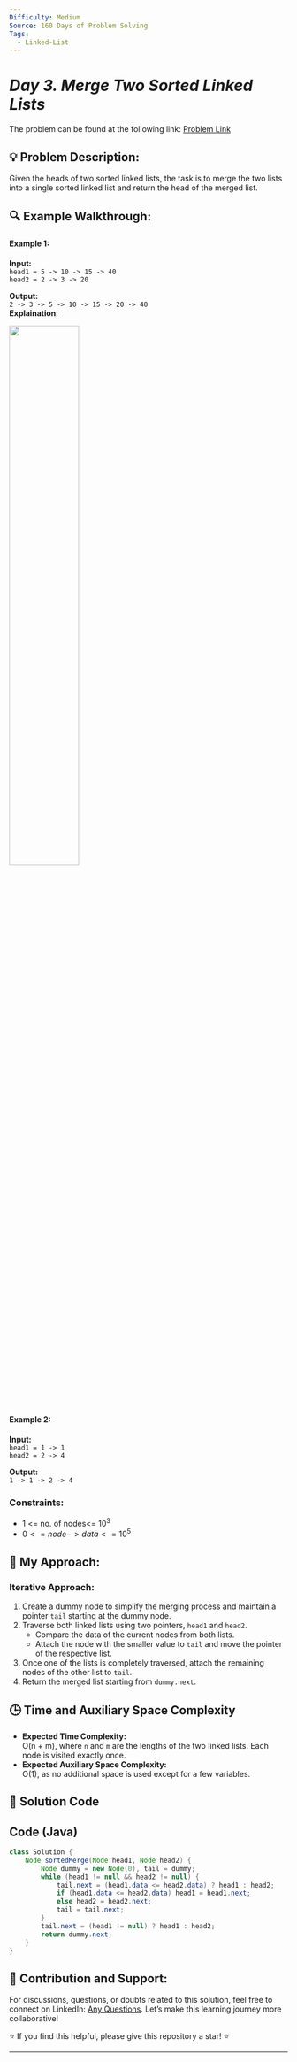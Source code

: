 ```yaml
---
Difficulty: Medium
Source: 160 Days of Problem Solving
Tags:
  - Linked-List
---
```


# _Day 3. Merge Two Sorted Linked Lists_ 

The problem can be found at the following link: [Problem Link](https://www.geeksforgeeks.org/batch/gfg-160-problems/track/linked-list-gfg-160/problem/merge-two-sorted-linked-lists)

## 💡 **Problem Description:**

Given the heads of two sorted linked lists, the task is to merge the two lists into a single sorted linked list and return the head of the merged list.

## 🔍 **Example Walkthrough:**

#### Example 1:

**Input:**  
`head1 = 5 -> 10 -> 15 -> 40`  
`head2 = 2 -> 3 -> 20`

**Output:**  
`2 -> 3 -> 5 -> 10 -> 15 -> 20 -> 40`  
**Explaination**:<br/>

<img src="https://github.com/user-attachments/assets/d1735740-3fe4-4432-9329-b377c5b6b25e" width="50%">

#### Example 2:

**Input:**  
`head1 = 1 -> 1`  
`head2 = 2 -> 4`

**Output:**  
`1 -> 1 -> 2 -> 4`

### **Constraints:**

- 1 <= no. of nodes<= $10^3$
- $`0 <= node->data <= 10^5`$

## 🎯 **My Approach:**

### **Iterative Approach:**

1. Create a dummy node to simplify the merging process and maintain a pointer `tail` starting at the dummy node.
2. Traverse both linked lists using two pointers, `head1` and `head2`.
   - Compare the data of the current nodes from both lists.
   - Attach the node with the smaller value to `tail` and move the pointer of the respective list.
3. Once one of the lists is completely traversed, attach the remaining nodes of the other list to `tail`.
4. Return the merged list starting from `dummy.next`.

## 🕒 **Time and Auxiliary Space Complexity**

- **Expected Time Complexity:**  
  O(n + m), where `n` and `m` are the lengths of the two linked lists. Each node is visited exactly once.
- **Expected Auxiliary Space Complexity:**  
  O(1), as no additional space is used except for a few variables.

## 📝 **Solution Code**

## **Code (Java)**

```java
class Solution {
    Node sortedMerge(Node head1, Node head2) {
        Node dummy = new Node(0), tail = dummy;
        while (head1 != null && head2 != null) {
            tail.next = (head1.data <= head2.data) ? head1 : head2;
            if (head1.data <= head2.data) head1 = head1.next;
            else head2 = head2.next;
            tail = tail.next;
        }
        tail.next = (head1 != null) ? head1 : head2;
        return dummy.next;
    }
}
```
## 🎯 **Contribution and Support:**

For discussions, questions, or doubts related to this solution, feel free to connect on LinkedIn: [Any Questions](https://www.linkedin.com/in/sanjana-yadav007). Let’s make this learning journey more collaborative!

⭐ If you find this helpful, please give this repository a star! ⭐

---
